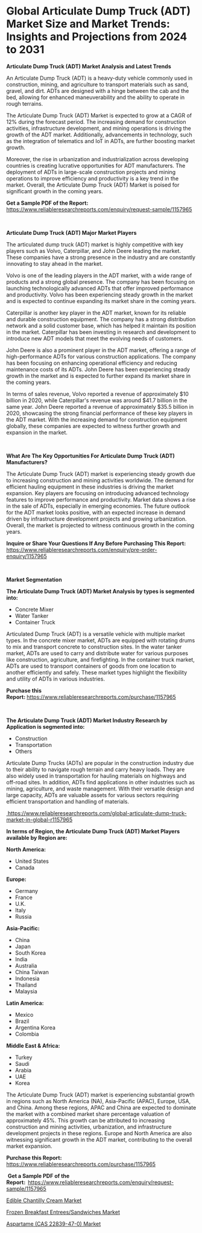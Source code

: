 <p><h1>Global Articulate Dump Truck (ADT) Market Size and Market Trends: Insights and Projections from 2024 to 2031</h1></p><p><strong>Articulate Dump Truck (ADT) Market Analysis and Latest Trends</strong></p>
<p><p>An Articulate Dump Truck (ADT) is a heavy-duty vehicle commonly used in construction, mining, and agriculture to transport materials such as sand, gravel, and dirt. ADTs are designed with a hinge between the cab and the bed, allowing for enhanced maneuverability and the ability to operate in rough terrains.</p><p>The Articulate Dump Truck (ADT) Market is expected to grow at a CAGR of 12% during the forecast period. The increasing demand for construction activities, infrastructure development, and mining operations is driving the growth of the ADT market. Additionally, advancements in technology, such as the integration of telematics and IoT in ADTs, are further boosting market growth.</p><p>Moreover, the rise in urbanization and industrialization across developing countries is creating lucrative opportunities for ADT manufacturers. The deployment of ADTs in large-scale construction projects and mining operations to improve efficiency and productivity is a key trend in the market. Overall, the Articulate Dump Truck (ADT) Market is poised for significant growth in the coming years.</p></p>
<p><strong>Get a Sample PDF of the Report:&nbsp;</strong> <a href="https://www.reliableresearchreports.com/enquiry/request-sample/1157965">https://www.reliableresearchreports.com/enquiry/request-sample/1157965</a></p>
<p>&nbsp;</p>
<p><strong>Articulate Dump Truck (ADT) Major Market Players</strong></p>
<p><p>The articulated dump truck (ADT) market is highly competitive with key players such as Volvo, Caterpillar, and John Deere leading the market. These companies have a strong presence in the industry and are constantly innovating to stay ahead in the market.</p><p>Volvo is one of the leading players in the ADT market, with a wide range of products and a strong global presence. The company has been focusing on launching technologically advanced ADTs that offer improved performance and productivity. Volvo has been experiencing steady growth in the market and is expected to continue expanding its market share in the coming years.</p><p>Caterpillar is another key player in the ADT market, known for its reliable and durable construction equipment. The company has a strong distribution network and a solid customer base, which has helped it maintain its position in the market. Caterpillar has been investing in research and development to introduce new ADT models that meet the evolving needs of customers.</p><p>John Deere is also a prominent player in the ADT market, offering a range of high-performance ADTs for various construction applications. The company has been focusing on enhancing operational efficiency and reducing maintenance costs of its ADTs. John Deere has been experiencing steady growth in the market and is expected to further expand its market share in the coming years.</p><p>In terms of sales revenue, Volvo reported a revenue of approximately $10 billion in 2020, while Caterpillar's revenue was around $41.7 billion in the same year. John Deere reported a revenue of approximately $35.5 billion in 2020, showcasing the strong financial performance of these key players in the ADT market. With the increasing demand for construction equipment globally, these companies are expected to witness further growth and expansion in the market.</p></p>
<p>&nbsp;</p>
<p><strong>What Are The Key Opportunities For Articulate Dump Truck (ADT) Manufacturers?</strong></p>
<p><p>The Articulate Dump Truck (ADT) market is experiencing steady growth due to increasing construction and mining activities worldwide. The demand for efficient hauling equipment in these industries is driving the market expansion. Key players are focusing on introducing advanced technology features to improve performance and productivity. Market data shows a rise in the sale of ADTs, especially in emerging economies. The future outlook for the ADT market looks positive, with an expected increase in demand driven by infrastructure development projects and growing urbanization. Overall, the market is projected to witness continuous growth in the coming years.</p></p>
<p><strong>Inquire or Share Your Questions If Any Before Purchasing This Report:</strong> <a href="https://www.reliableresearchreports.com/enquiry/pre-order-enquiry/1157965">https://www.reliableresearchreports.com/enquiry/pre-order-enquiry/1157965</a></p>
<p>&nbsp;</p>
<p><strong>Market Segmentation</strong></p>
<p><strong>The Articulate Dump Truck (ADT) Market Analysis by types is segmented into:</strong></p>
<p><ul><li>Concrete Mixer</li><li>Water Tanker</li><li>Container Truck</li></ul></p>
<p><p>Articulated Dump Truck (ADT) is a versatile vehicle with multiple market types. In the concrete mixer market, ADTs are equipped with rotating drums to mix and transport concrete to construction sites. In the water tanker market, ADTs are used to carry and distribute water for various purposes like construction, agriculture, and firefighting. In the container truck market, ADTs are used to transport containers of goods from one location to another efficiently and safely. These market types highlight the flexibility and utility of ADTs in various industries.</p></p>
<p><strong>Purchase this Report:&nbsp;</strong><a href="https://www.reliableresearchreports.com/purchase/1157965">https://www.reliableresearchreports.com/purchase/1157965</a></p>
<p>&nbsp;</p>
<p><strong>The Articulate Dump Truck (ADT) Market Industry Research by Application is segmented into:</strong></p>
<p><ul><li>Construction</li><li>Transportation</li><li>Others</li></ul></p>
<p><p>Articulate Dump Trucks (ADTs) are popular in the construction industry due to their ability to navigate rough terrain and carry heavy loads. They are also widely used in transportation for hauling materials on highways and off-road sites. In addition, ADTs find applications in other industries such as mining, agriculture, and waste management. With their versatile design and large capacity, ADTs are valuable assets for various sectors requiring efficient transportation and handling of materials.</p></p>
<p><a href="https://www.reliableresearchreports.com/global-articulate-dump-truck-market-in-global-r1157965">&nbsp;https://www.reliableresearchreports.com/global-articulate-dump-truck-market-in-global-r1157965</a></p>
<p><strong>In terms of Region, the Articulate Dump Truck (ADT) Market Players available by Region are:</strong></p>
<p>
    <p> <strong> North America: </strong>
        <ul>
            <li>United States</li>
            <li>Canada</li>
        </ul>
        </p> 
    <p> <strong> Europe: </strong>
        <ul>
            <li>Germany</li>
            <li>France</li>
            <li>U.K.</li>
            <li>Italy</li>
            <li>Russia</li>
        </ul>
        </p> 
    <p> <strong> Asia-Pacific: </strong>
        <ul>
            <li>China</li>
            <li>Japan</li>
            <li>South Korea</li>
            <li>India</li>
            <li>Australia</li>
            <li>China Taiwan</li>
            <li>Indonesia</li>
            <li>Thailand</li>
            <li>Malaysia</li>
        </ul>
        </p> 
    <p> <strong> Latin America: </strong>
        <ul>
            <li>Mexico</li>
            <li>Brazil</li>
            <li>Argentina Korea</li>
            <li>Colombia</li>
        </ul>
        </p> 
    <p> <strong> Middle East & Africa: </strong>
        <ul>
            <li>Turkey</li>
            <li>Saudi</li>
            <li>Arabia</li>
            <li>UAE</li>
            <li>Korea</li>
        </ul>
    </p>
    </p>
<p><p>The Articulate Dump Truck (ADT) market is experiencing substantial growth in regions such as North America (NA), Asia-Pacific (APAC), Europe, USA, and China. Among these regions, APAC and China are expected to dominate the market with a combined market share percentage valuation of approximately 45%. This growth can be attributed to increasing construction and mining activities, urbanization, and infrastructure development projects in these regions. Europe and North America are also witnessing significant growth in the ADT market, contributing to the overall market expansion.</p></p>
<p><strong>Purchase this Report: </strong><a href="https://www.reliableresearchreports.com/purchase/1157965">https://www.reliableresearchreports.com/purchase/1157965</a></p>
<p>&nbsp;<strong>Get a Sample PDF of the Report:&nbsp;&nbsp;</strong><a href="https://www.reliableresearchreports.com/enquiry/request-sample/1157965">https://www.reliableresearchreports.com/enquiry/request-sample/1157965</a></p>
<p><strong></strong></p>
<p><p><a href="https://github.com/waughhelen1/Market-Research-Report-List-1/blob/main/edible-chantilly-cream-market.md">Edible Chantilly Cream Market</a></p><p><a href="https://github.com/valeriecruz651/Market-Research-Report-List-1/blob/main/frozen-breakfast-entreessandwiches-market.md">Frozen Breakfast Entrees/Sandwiches Market</a></p><p><a href="https://github.com/AidaLakin1908/Market-Research-Report-List-1/blob/main/aspartame-cas-22839-47-0-market.md">Aspartame (CAS 22839-47-0) Market</a></p></p>